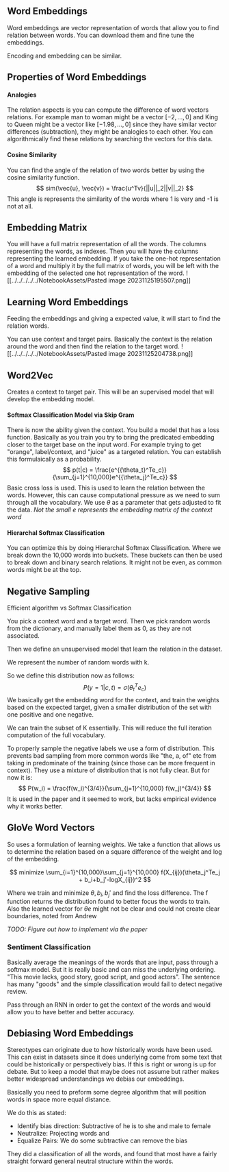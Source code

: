 
## Word Embeddings
Word embeddings are vector representation of words that allow you to find relation between words. You can download them and fine tune the embeddings.

Encoding and embedding can be similar.

## Properties of Word Embeddings

#### Analogies
The relation aspects is you can compute the difference of word vectors relations. For example man to woman might be a vector $[-2, ..., 0]$ and King to Queen might be a vector like $[-1.98, ..., 0]$ since they have similar vector differences (subtraction), they might be analogies to each other. You can algorithmically find these relations by searching the vectors for this data. 

#### Cosine Similarity

You can find the angle of the relation of two words better by using the cosine similarity function. 
$$
sim(\vec{u}, \vec{v}) = \frac{u^Tv}{||u||_2||v||_2}
$$
This angle is represents the similarity of the words where 1 is very and -1 is not at all. 

## Embedding Matrix
You will have a full matrix representation of all the words. The columns representing the words, as indexes. Then you will have the columns representing the learned embedding. If you take the one-hot representation of a word and multiply it by the full matrix of words, you will be left with the embedding of the selected one hot representation of the word. 
![[../../../../../NotebookAssets/Pasted image 20231125195507.png]]

## Learning Word Embeddings
Feeding the embeddings and giving a expected value, it will start to find the relation words. 

You can use context and target pairs. Basically the context is the relation around the word and then find the relation to the target word. 
![[../../../../../NotebookAssets/Pasted image 20231125204738.png]]

## Word2Vec

Creates a context to target pair. This will be an supervised model that will develop the embedding model. 

#### Softmax Classification Model via Skip Gram
There is now the ability given the context. You build a model that has a loss function. Basically as you train you try to bring the predicated embedding  closer to the target base on the input word. For example trying to get "orange", label/context, and "juice" as a targeted relation. You can establish this formulaically as a probability. 
$$
p(t|c) = \frac{e^{{\theta_t}^Te_c}}{\sum_{j=1}^{10,000}e^{{\theta_j}^Te_c}}
$$
Basic cross loss is used. This is used to learn the relation between the words. However, this can cause computational pressure as we need to sum through all the vocabulary. We use $\theta$ as a parameter that gets adjusted to fit the data. 
_Not the small $e$ represents the embedding matrix of the context word_

#### Hierarchal Softmax Classification
You can optimize this by doing Hierarchal Softmax Classification. Where we break down the 10,000 words into buckets. These buckets can then be used to break down and binary search relations. It might not be even, as common words might be at the top.

## Negative Sampling
Efficient algorithm vs Softmax Classification

You pick a context word and a target word. Then we pick random words from the dictionary, and manually label them as 0, as they are not associated.

Then we define an unsupervised model that learn the relation in the dataset.

We represent the number of random words with k.

So we define this distribution now as follows:
$$
P(y=1|c,t) = \sigma({\theta_t}^Te_c)
$$
We basically get the embedding word for the context, and train the weights based on the expected target, given a smaller distribution of the set with one positive and one negative.

We can train the subset of K essentially. This will reduce the full iteration computation of the full vocabulary.

To properly sample the negative labels we use a form of distribution. This prevents bad sampling from more common words like "the, a, of" etc from taking in predominate of the training (since those can be more frequent in context). They use a mixture of distribution that is not fully clear. But for now it is:
$$
P(w_i) = \frac{f(w_i)^{3/4}}{\sum_{j=1}^{10,000} f(w_j)^{3/4}}
$$
It is used in the paper and it seemed to work, but lacks empirical evidence why it works better.

## GloVe Word Vectors
So uses a formulation of learning weights. We take a function that allows us to determine the relation based on a square difference of the weight and log of the embedding. 

$$
minimize \sum_{i=1}^{10,000}\sum_{j=1}^{10,000} f(X_{ij})(\theta_j^Te_j + b_i+b_j'-logX_{ij})^2
$$

Where we train and minimize $\theta,b_i,b_j'$ and find the loss difference. The f function returns the distribution found to better focus the words to train. Also the learned vector for $\theta e$ might not be clear and could not create clear boundaries, noted from Andrew

_TODO: Figure out how to implement via the paper_

### Sentiment Classification

Basically average the meanings of the words that are input, pass through a softmax model. But it is really basic and can miss the underlying ordering. "This movie lacks, good story, good script, and good actors". The sentence has many "goods" and the simple classification would fail to detect negative review.

Pass through an RNN in order to get the context of the words and would allow you to have better and better accuracy.

## Debiasing Word Embeddings
Stereotypes can originate due to how historically words have been used. This can exist in datasets since it does underlying come from some text that could be historically or perspectively bias. If this is right or wrong is up for debate. But to keep a model that maybe does not assume but rather makes better widespread understandings we debias our embeddings.

Basically you need to preform some degree algorithm that will position words in space more equal distance.

We do this as stated:
* Identify bias direction: Subtractive of he is to she and male to female
* Neutralize: Projecting words and 
* Equalize Pairs: We do some subtractive can remove the bias

They did a classification of all the words, and found that most have a fairly straight forward general neutral structure within the words.

